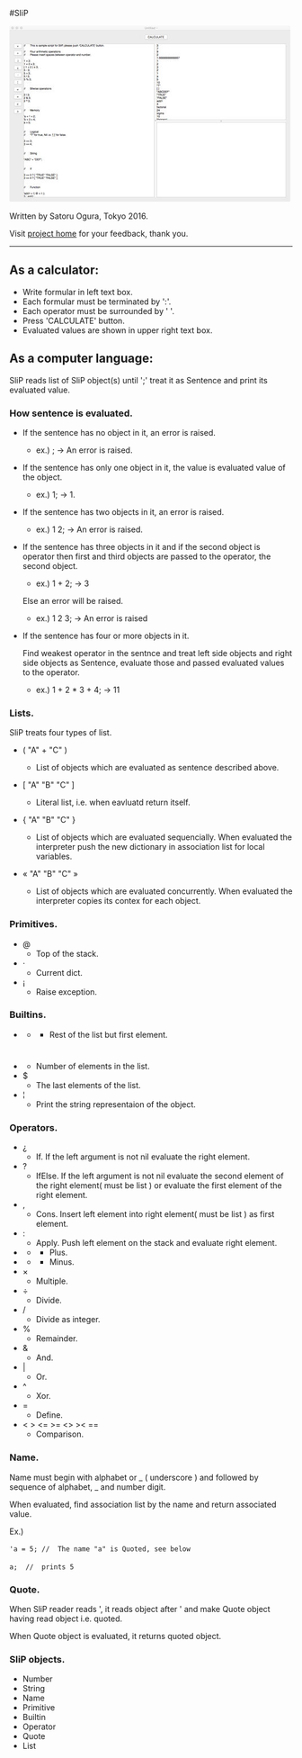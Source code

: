 #SliP

<img src=SliP.jpg />

Written by Satoru Ogura, Tokyo 2016.

Visit [project home](https://github.com/Satachito/SliP) for your feedback, thank you.

---

## As a calculator:

* Write formular in left text box.
* Each formular must be terminated by ':'.
* Each operator must be surrounded by ' '.
* Press 'CALCULATE' button.
* Evaluated values are shown in upper right text box.

## As a computer language:
SliP reads list of SliP object(s) until ';' treat it as Sentence and print its evaluated value.

### How sentence is evaluated.

* If the sentence has no object in it, an error is raised.

	- ex.) ; -> An error is raised.

* If the sentence has only one object in it, the value is evaluated value of the object.
	- ex.) 1; -> 1.

* If the sentence has two objects in it, an error is raised.
	- ex.) 1 2; -> An error is raised.

* If the sentence has three objects in it and if the second object is operator then first and third objects are passed to the operator, the second object.
	- ex.) 1 + 2; -> 3

	Else an error will be raised.

	- ex.) 1 2 3; -> An error is raised

* If the sentence has four or more objects in it.

	Find weakest operator in the sentnce and treat left side objects and right side objects as Sentence, evaluate those and passed evaluated values to the operator.
	
	- ex.) 1 + 2 * 3 + 4; -> 11


### Lists.
SliP treats four types of list.

* ( "A" + "C" )

	- List of objects which are evaluated as sentence described above.

* [ "A" "B" "C" ]

	- Literal list, i.e. when eavluatd return itself.

* { "A" "B" "C" }

	- List of objects which are evaluated sequencially. When evaluated the interpreter push the new dictionary in association list for local variables.

* « "A" "B" "C" »

	- List of objects which are evaluated concurrently. When evaluated the interpreter copies its contex for each object.


### Primitives.

* @
	- Top of the stack.
* ·
	- Current dict.
* ¡
	- Raise exception.


### Builtins.
* *
	- Rest of the list but first element.
* #
	- Number of elements in the list.
* $
	- The last elements of the list.
* ¦
	- Print the string representaion of the object.

### Operators.
* ¿
	- If. If the left argument is not nil evaluate the right element.
* ?
	- IfElse. If the left argument is not nil evaluate the second element of the right element( must be list ) or evaluate the first element of the right element.
* ,
	- Cons. Insert left element into right element( must be list ) as first element.
* :
	- Apply. Push left element on the stack and evaluate right element.
* +
	- Plus.
* -
	- Minus.
* ×
	- Multiple.
* ÷
	- Divide.
* /
	- Divide as integer.
* %
	- Remainder.
* &
	- And.
* |
	- Or.
* ^
	- Xor.
* =
	- Define.
* < > <= >= <> >< ==
	- Comparison.


### Name.
Name must begin with alphabet or _ ( underscore ) and followed by sequence of alphabet, _ and number digit.

When evaluated, find association list by the name and return associated value.

Ex.)

```
'a = 5;	//	The name "a" is Quoted, see below

a;	//	prints 5

```

### Quote.</h5>
When SliP reader reads ', it reads object after ' and make Quote object having read object i.e. quoted.

When Quote object is evaluated, it returns quoted object.



### SliP objects.

* Number
* String
* Name
* Primitive
* Builtin
* Operator
* Quote
* List

